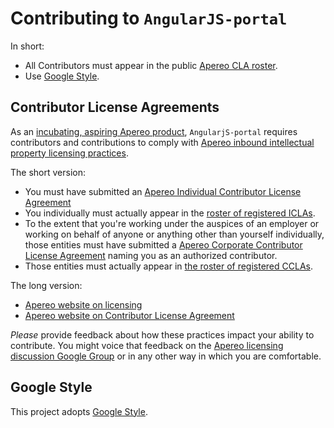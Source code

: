 # Contributing to `AngularJS-portal`

In short:

+ All Contributors must appear in the public [Apereo CLA roster][].
+ Use [Google Style][].

## Contributor License Agreements

As an [incubating, aspiring Apereo product][AngularJS-portal website on incubating], `AngularjS-portal` requires contributors and contributions to comply with [Apereo inbound intellectual property licensing practices][].

The short version:

+ You must have submitted an [Apereo Individual Contributor License Agreement][]
+ You individually must actually appear in the [roster of registered ICLAs][Apereo CLA roster].
+ To the extent that you're working under the auspices of an employer or working on behalf of anyone or anything other than yourself individually, those entities must have submitted a [Apereo Corporate Contributor License Agreement][] naming you as an authorized contributor.
+ Those entities must actually appear in [the roster of registered CCLAs][Apereo CLA roster].

The long version:

+ [Apereo website on licensing][]
+ [Apereo website on Contributor License Agreement][]

*Please* provide feedback about how these practices impact your ability to contribute. You might voice that feedback on the [Apereo licensing discussion Google Group][] or in any other way in which you are comfortable.

## Google Style

This project adopts [Google Style][].



[AngularJS-portal website on incubating]: http://uw-madison-doit.github.io/angularjs-portal/apereo-incubation.html
[Apereo inbound intellectual property licensing practices]: https://www.apereo.org/licensing/practices
[Apereo Individual Contributor License Agreement]: https://www.apereo.org/sites/default/files/Licensing%20Agreements/apereo-icla.pdf
[Apereo Corporate Contributor License Agreement]: https://www.apereo.org/sites/default/files/Licensing%20Agreements/apereo-ccla.pdf
[Apereo website on licensing]: https://www.apereo.org/licensing
[Apereo website on Contributor License Agreement]: https://www.apereo.org/licensing/agreements
[Apereo licensing discussion Google Group]: https://groups.google.com/a/apereo.org/forum/#!forum/licensing-discuss
[Apereo CLA roster]: http://licensing.apereo.org/completed-clas

[Google Style]: https://google.github.io/styleguide/
